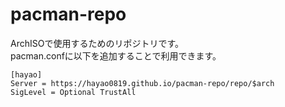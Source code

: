 # pacman-repo
ArchISOで使用するためのリポジトリです。  
pacman.confに以下を追加することで利用できます。

```
[hayao]
Server = https://hayao0819.github.io/pacman-repo/repo/$arch
SigLevel = Optional TrustAll
```
